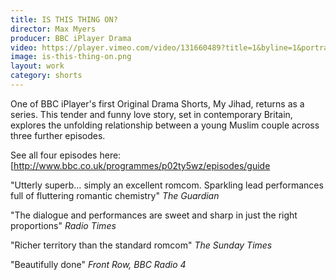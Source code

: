 ```yaml
---
title: IS THIS THING ON?
director: Max Myers
producer: BBC iPlayer Drama
video: https://player.vimeo.com/video/131660489?title=1&byline=1&portrait=1
image: is-this-thing-on.png
layout: work
category: shorts
---
```


One of BBC iPlayer's first Original Drama Shorts, My Jihad, returns as a series.
This tender and funny love story, set in contemporary Britain, explores the
unfolding relationship between a young Muslim couple across three further
episodes.

See all four episodes here: [http://www.bbc.co.uk/programmes/p02ty5wz/episodes/guide

"Utterly superb… simply an excellent romcom. Sparkling lead performances full
of fluttering romantic chemistry" *The Guardian*

"The dialogue and performances are sweet and sharp in just the right
proportions" *Radio Times*

"Richer territory than the standard romcom" *The Sunday Times*

"Beautifully done" *Front Row, BBC Radio 4*
